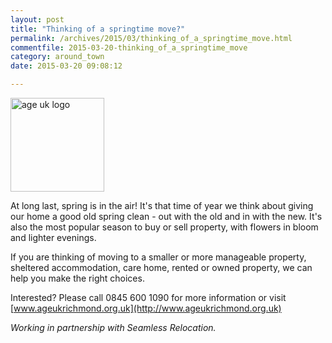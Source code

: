 ```yaml
---
layout: post
title: "Thinking of a springtime move?"
permalink: /archives/2015/03/thinking_of_a_springtime_move.html
commentfile: 2015-03-20-thinking_of_a_springtime_move
category: around_town
date: 2015-03-20 09:08:12

---
```


<img alt="age uk logo" src="/assets/images/2015/Age%20UK%20Richmond%20upon%20Thames%20Logo%20RGB.png" width="150"  class="right" />

At long last, spring is in the air! It's that time of year we think about giving our home a good old spring clean - out with the old and in with the new. It's also the most popular season to buy or sell property, with flowers in bloom and lighter evenings.

If you are thinking of moving to a smaller or more manageable property, sheltered accommodation, care home, rented or owned property, we can help you make the right choices.

Interested? Please&nbsp;call&nbsp;0845 600 1090 for more information or visit [www.ageukrichmond.org.uk](http://www.ageukrichmond.org.uk)

*Working in partnership with Seamless Relocation.*
